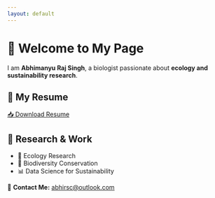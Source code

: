 ```yaml
---
layout: default
---
```


# 🌿 Welcome to My Page  
I am **Abhimanyu Raj Singh**, a biologist passionate about **ecology and sustainability research**.  

## 📄 My Resume  
[📥 Download Resume](resume_pdf.pdf)  

## 🔬 Research & Work  
- 🌱 Ecology Research  
- 🔬 Biodiversity Conservation  
- 📊 Data Science for Sustainability  

📧 **Contact Me:** [abhirsc@outlook.com](mailto:abhirsc@outlook.com)  
